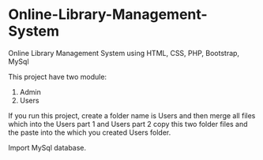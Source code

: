 # Online-Library-Management-System
Online Library Management System using HTML, CSS, PHP, Bootstrap, MySql

This project have two module:
1. Admin
2. Users

If you run this project, create a folder name is Users and then merge all files which into the Users part 1 and Users part 2 copy this two folder files and the paste into the which you created Users folder.

Import MySql database.
